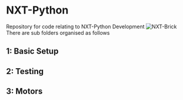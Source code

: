 # NXT-Python
Repository for code relating to NXT-Python Development
![NXT-Brick](https://static.wikia.nocookie.net/lego/images/0/05/9841_2.png/revision/latest?cb=20100504143629)
There are sub folders organised as follows
## 1: Basic Setup

## 2: Testing

## 3: Motors